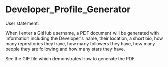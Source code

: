 # Developer_Profile_Generator

User statement:

When I enter a GitHub username, a PDF document will be generated with information including the Developer's name, their location, a short bio, how many repositories they have, how many followers they have, how many people they are following and how many stars they have.

See the GIF file which demonstrates how to generate the PDF.

